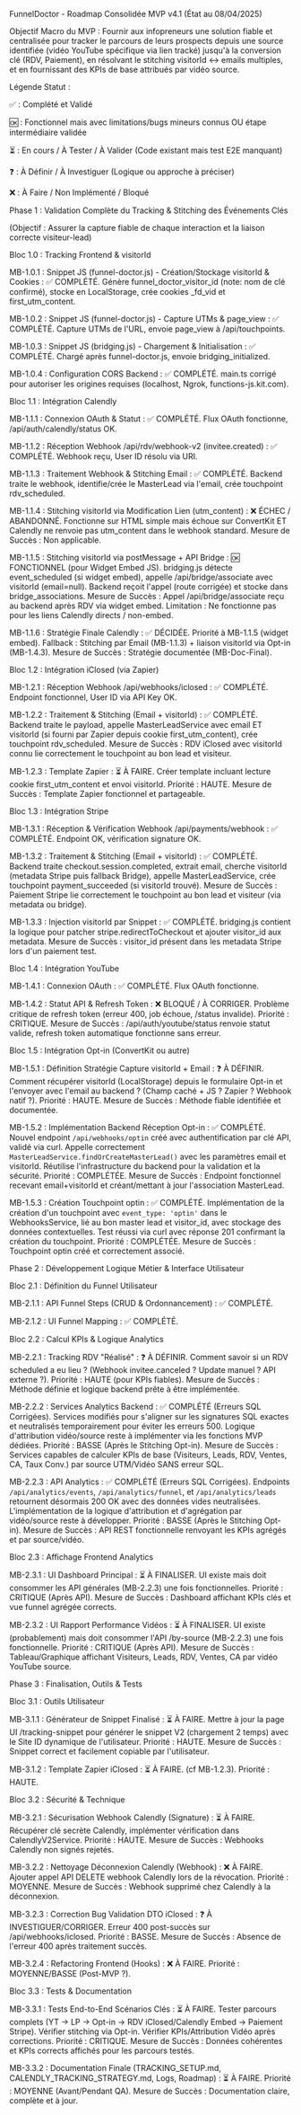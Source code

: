 FunnelDoctor - Roadmap Consolidée MVP v4.1 (État au 08/04/2025)

Objectif Macro du MVP : Fournir aux infopreneurs une solution fiable et centralisée pour tracker le parcours de leurs prospects depuis une source identifiée (vidéo YouTube spécifique via lien tracké) jusqu'à la conversion clé (RDV, Paiement), en résolvant le stitching visitorId <-> emails multiples, et en fournissant des KPIs de base attribués par vidéo source.

Légende Statut :

✅ : Complété et Validé

🆗 : Fonctionnel mais avec limitations/bugs mineurs connus OU étape intermédiaire validée

⏳ : En cours / À Tester / À Valider (Code existant mais test E2E manquant)

❓ : À Définir / À Investiguer (Logique ou approche à préciser)

❌ : À Faire / Non Implémenté / Bloqué

Phase 1 : Validation Complète du Tracking & Stitching des Événements Clés

(Objectif : Assurer la capture fiable de chaque interaction et la liaison correcte visiteur-lead)

Bloc 1.0 : Tracking Frontend & visitorId

MB-1.0.1 : Snippet JS (funnel-doctor.js) - Création/Stockage visitorId & Cookies : ✅ COMPLÉTÉ. Génère funnel_doctor_visitor_id (note: nom de clé confirmé), stocke en LocalStorage, crée cookies _fd_vid et first_utm_content.

MB-1.0.2 : Snippet JS (funnel-doctor.js) - Capture UTMs & page_view : ✅ COMPLÉTÉ. Capture UTMs de l'URL, envoie page_view à /api/touchpoints.

MB-1.0.3 : Snippet JS (bridging.js) - Chargement & Initialisation : ✅ COMPLÉTÉ. Chargé après funnel-doctor.js, envoie bridging_initialized.

MB-1.0.4 : Configuration CORS Backend : ✅ COMPLÉTÉ. main.ts corrigé pour autoriser les origines requises (localhost, Ngrok, functions-js.kit.com).

Bloc 1.1 : Intégration Calendly

MB-1.1.1 : Connexion OAuth & Statut : ✅ COMPLÉTÉ. Flux OAuth fonctionne, /api/auth/calendly/status OK.

MB-1.1.2 : Réception Webhook /api/rdv/webhook-v2 (invitee.created) : ✅ COMPLÉTÉ. Webhook reçu, User ID résolu via URI.

MB-1.1.3 : Traitement Webhook & Stitching Email : ✅ COMPLÉTÉ. Backend traite le webhook, identifie/crée le MasterLead via l'email, crée touchpoint rdv_scheduled.

MB-1.1.4 : Stitching visitorId via Modification Lien (utm_content) : ❌ ÉCHEC / ABANDONNÉ. Fonctionne sur HTML simple mais échoue sur ConvertKit ET Calendly ne renvoie pas utm_content dans le webhook standard. Mesure de Succès : Non applicable.

MB-1.1.5 : Stitching visitorId via postMessage + API Bridge : 🆗 FONCTIONNEL (pour Widget Embed JS). bridging.js détecte event_scheduled (si widget embed), appelle /api/bridge/associate avec visitorId (email=null). Backend reçoit l'appel (route corrigée) et stocke dans bridge_associations. Mesure de Succès : Appel /api/bridge/associate reçu au backend après RDV via widget embed. Limitation : Ne fonctionne pas pour les liens Calendly directs / non-embed.

MB-1.1.6 : Stratégie Finale Calendly : ✅ DÉCIDÉE. Priorité à MB-1.1.5 (widget embed). Fallback : Stitching par Email (MB-1.1.3) + liaison visitorId via Opt-in (MB-1.4.3). Mesure de Succès : Stratégie documentée (MB-Doc-Final).

Bloc 1.2 : Intégration iClosed (via Zapier)

MB-1.2.1 : Réception Webhook /api/webhooks/iclosed : ✅ COMPLÉTÉ. Endpoint fonctionnel, User ID via API Key OK.

MB-1.2.2 : Traitement & Stitching (Email + visitorId) : ✅ COMPLÉTÉ. Backend traite le payload, appelle MasterLeadService avec email ET visitorId (si fourni par Zapier depuis cookie first_utm_content), crée touchpoint rdv_scheduled. Mesure de Succès : RDV iClosed avec visitorId connu lie correctement le touchpoint au bon lead et visiteur.

MB-1.2.3 : Template Zapier : ⏳ À FAIRE. Créer template incluant lecture cookie first_utm_content et envoi visitorId. Priorité : HAUTE. Mesure de Succès : Template Zapier fonctionnel et partageable.

Bloc 1.3 : Intégration Stripe

MB-1.3.1 : Réception & Vérification Webhook /api/payments/webhook : ✅ COMPLÉTÉ. Endpoint OK, vérification signature OK.

MB-1.3.2 : Traitement & Stitching (Email + visitorId) : ✅ COMPLÉTÉ. Backend traite checkout.session.completed, extrait email, cherche visitorId (metadata Stripe puis fallback Bridge), appelle MasterLeadService, crée touchpoint payment_succeeded (si visitorId trouvé). Mesure de Succès : Paiement Stripe lie correctement le touchpoint au bon lead et visiteur (via metadata ou bridge).

MB-1.3.3 : Injection visitorId par Snippet : ✅ COMPLÉTÉ. bridging.js contient la logique pour patcher stripe.redirectToCheckout et ajouter visitor_id aux metadata. Mesure de Succès : visitor_id présent dans les metadata Stripe lors d'un paiement test.

Bloc 1.4 : Intégration YouTube

MB-1.4.1 : Connexion OAuth : ✅ COMPLÉTÉ. Flux OAuth fonctionne.

MB-1.4.2 : Statut API & Refresh Token : ❌ BLOQUÉ / À CORRIGER. Problème critique de refresh token (erreur 400, job échoue, /status invalide). Priorité : CRITIQUE. Mesure de Succès : /api/auth/youtube/status renvoie statut valide, refresh token automatique fonctionne sans erreur.

Bloc 1.5 : Intégration Opt-in (ConvertKit ou autre)

MB-1.5.1 : Définition Stratégie Capture visitorId + Email : ❓ À DÉFINIR. Comment récupérer visitorId (LocalStorage) depuis le formulaire Opt-in et l'envoyer avec l'email au backend ? (Champ caché + JS ? Zapier ? Webhook natif ?). Priorité : HAUTE. Mesure de Succès : Méthode fiable identifiée et documentée.

MB-1.5.2 : Implémentation Backend Réception Opt-in : ✅ COMPLÉTÉ. Nouvel endpoint `/api/webhooks/optin` créé avec authentification par clé API, validé via curl. Appelle correctement `MasterLeadService.findOrCreateMasterLead()` avec les paramètres email et visitorId. Réutilise l'infrastructure du backend pour la validation et la sécurité. Priorité : COMPLÉTÉE. Mesure de Succès : Endpoint fonctionnel recevant email+visitorId et créant/mettant à jour l'association MasterLead.

MB-1.5.3 : Création Touchpoint optin : ✅ COMPLÉTÉ. Implémentation de la création d'un touchpoint avec `event_type: 'optin'` dans le WebhooksService, lié au bon master lead et visitor_id, avec stockage des données contextuelles. Test réussi via curl avec réponse 201 confirmant la création du touchpoint. Priorité : COMPLÉTÉE. Mesure de Succès : Touchpoint optin créé et correctement associé.

Phase 2 : Développement Logique Métier & Interface Utilisateur

Bloc 2.1 : Définition du Funnel Utilisateur

MB-2.1.1 : API Funnel Steps (CRUD & Ordonnancement) : ✅ COMPLÉTÉ.

MB-2.1.2 : UI Funnel Mapping : ✅ COMPLÉTÉ.

Bloc 2.2 : Calcul KPIs & Logique Analytics

MB-2.2.1 : Tracking RDV "Réalisé" : ❓ À DÉFINIR. Comment savoir si un RDV scheduled a eu lieu ? (Webhook invitee.canceled ? Update manuel ? API externe ?). Priorité : HAUTE (pour KPIs fiables). Mesure de Succès : Méthode définie et logique backend prête à être implémentée.

MB-2.2.2 : Services Analytics Backend : ✅ COMPLÉTÉ (Erreurs SQL Corrigées). Services modifiés pour s'aligner sur les signatures SQL exactes et neutralisés temporairement pour éviter les erreurs 500. Logique d'attribution vidéo/source reste à implémenter via les fonctions MVP dédiées. Priorité : BASSE (Après le Stitching Opt-in). Mesure de Succès : Services capables de calculer KPIs de base (Visiteurs, Leads, RDV, Ventes, CA, Taux Conv.) par source UTM/Vidéo SANS erreur SQL.

MB-2.2.3 : API Analytics : ✅ COMPLÉTÉ (Erreurs SQL Corrigées). Endpoints `/api/analytics/events`, `/api/analytics/funnel`, et `/api/analytics/leads` retournent désormais 200 OK avec des données vides neutralisées. L'implémentation de la logique d'attribution et d'agrégation par vidéo/source reste à développer. Priorité : BASSE (Après le Stitching Opt-in). Mesure de Succès : API REST fonctionnelle renvoyant les KPIs agrégés et par source/vidéo.

Bloc 2.3 : Affichage Frontend Analytics

MB-2.3.1 : UI Dashboard Principal : ⏳ À FINALISER. UI existe mais doit consommer les API générales (MB-2.2.3) une fois fonctionnelles. Priorité : CRITIQUE (Après API). Mesure de Succès : Dashboard affichant KPIs clés et vue funnel agrégée corrects.

MB-2.3.2 : UI Rapport Performance Vidéos : ⏳ À FINALISER. UI existe (probablement) mais doit consommer l'API /by-source (MB-2.2.3) une fois fonctionnelle. Priorité : CRITIQUE (Après API). Mesure de Succès : Tableau/Graphique affichant Visiteurs, Leads, RDV, Ventes, CA par vidéo YouTube source.

Phase 3 : Finalisation, Outils & Tests

Bloc 3.1 : Outils Utilisateur

MB-3.1.1 : Générateur de Snippet Finalisé : ⏳ À FAIRE. Mettre à jour la page UI /tracking-snippet pour générer le snippet V2 (chargement 2 temps) avec le Site ID dynamique de l'utilisateur. Priorité : HAUTE. Mesure de Succès : Snippet correct et facilement copiable par l'utilisateur.

MB-3.1.2 : Template Zapier iClosed : ⏳ À FAIRE. (cf MB-1.2.3). Priorité : HAUTE.

Bloc 3.2 : Sécurité & Technique

MB-3.2.1 : Sécurisation Webhook Calendly (Signature) : ⏳ À FAIRE. Récupérer clé secrète Calendly, implémenter vérification dans CalendlyV2Service. Priorité : HAUTE. Mesure de Succès : Webhooks Calendly non signés rejetés.

MB-3.2.2 : Nettoyage Déconnexion Calendly (Webhook) : ❌ À FAIRE. Ajouter appel API DELETE webhook Calendly lors de la révocation. Priorité : MOYENNE. Mesure de Succès : Webhook supprimé chez Calendly à la déconnexion.

MB-3.2.3 : Correction Bug Validation DTO iClosed : ❓ À INVESTIGUER/CORRIGER. Erreur 400 post-succès sur /api/webhooks/iclosed. Priorité : BASSE. Mesure de Succès : Absence de l'erreur 400 après traitement succès.

MB-3.2.4 : Refactoring Frontend (Hooks) : ❌ À FAIRE. Priorité : MOYENNE/BASSE (Post-MVP ?).

Bloc 3.3 : Tests & Documentation

MB-3.3.1 : Tests End-to-End Scénarios Clés : ⏳ À FAIRE. Tester parcours complets (YT -> LP -> Opt-in -> RDV iClosed/Calendly Embed -> Paiement Stripe). Vérifier stitching via Opt-in. Vérifier KPIs/Attribution Vidéo après corrections. Priorité : CRITIQUE. Mesure de Succès : Données cohérentes et KPIs corrects affichés pour les parcours testés.

MB-3.3.2 : Documentation Finale (TRACKING_SETUP.md, CALENDLY_TRACKING_STRATEGY.md, Logs, Roadmap) : ⏳ À FAIRE. Priorité : MOYENNE (Avant/Pendant QA). Mesure de Succès : Documentation claire, complète et à jour.